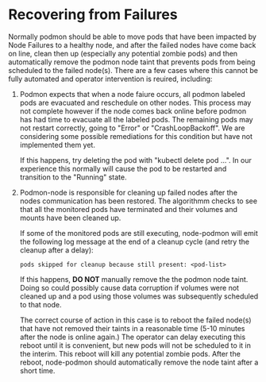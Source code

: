 <!--
Copyright (c) 2021 Dell Inc., or its subsidiaries. All Rights Reserved.

Licensed under the Apache License, Version 2.0 (the "License");
you may not use this file except in compliance with the License.
You may obtain a copy of the License at

    http://www.apache.org/licenses/LICENSE-2.0
-->

# Recovering from Failures

Normally podmon should be able to move pods that have been impacted by Node Failures to a healthy node, and after the failed nodes have come back on line, clean then up (especially any potential zombie pods) and then automatically remove the podmon node taint that prevents pods from being scheduled to the failed node(s). There are a few cases where this cannot be fully automated and operator intervention is reuired, including:

1. Podmon expects that when a node faiure occurs, all podmon labeled pods are evacuated and reschedule on other nodes. This process may not complete however if the node comes back online before podmon has had time to evacuate all the labeled pods. The remaining pods may not restart correctly, going to "Error" or "CrashLoopBackoff". We are considering some possible remediations for this condition but have not implemented them yet.

    If this happens, try deleting the pod with "kubectl delete pod ...". In our experience this normally will cause the pod to be restarted and transition to the "Running" state.

2. Podmon-node is responsible for cleaning up failed nodes after the nodes communication has been restored. The algorithmm checks to see that all the monitored pods have terminated and their volumes and mounts have been cleaned up.

    If some of the monitored pods are still executing, node-podmon will emit the following log message at the end of a cleanup cycle (and retry the cleanup after a delay):

    ```
    pods skipped for cleanup because still present: <pod-list>
    ```
    If this happens, __DO NOT__ manually remove the the podmon node taint. Doing so could possibly cause data corruption if volumes were not cleaned up and a pod using those volumes was subsequently scheduled to that node.

    The correct course of action in this case is to reboot the failed node(s) that have not removed their taints in a reasonable time (5-10 minutes after the node is online again.) The operator can delay executing this reboot until it is convenient, but new pods will not be scheduled to it in the interim. This reboot will kill any potential zombie pods. After the reboot, node-podmon should automatically remove the node taint after a short time.
